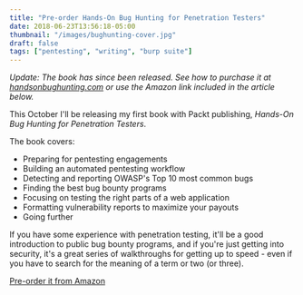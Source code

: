 ```yaml
---
title: "Pre-order Hands-On Bug Hunting for Penetration Testers"
date: 2018-06-23T13:56:18-05:00
thumbnail: "/images/bughunting-cover.jpg"
draft: false
tags: ["pentesting", "writing", "burp suite"]
---
```


*Update: The book has since been released. See how to purchase it at [handsonbughunting.com](https://handsonbughunting.com) or use the Amazon link included in the article below.*

This October I'll be releasing my first book with Packt publishing, *Hands-On Bug Hunting for Penetration Testers*. 

The book covers:

- Preparing for pentesting engagements
- Building an automated pentesting workflow
- Detecting and reporting OWASP's Top 10 most common bugs
- Finding the best bug bounty programs
- Focusing on testing the right parts of a web application
- Formatting vulnerability reports to maximize your payouts
- Going further

If you have some experience with penetration testing, it'll be a good introduction to public bug bounty programs, and if you're just getting into security, it's a great series of walkthroughs for getting up to speed - even if you have to search for the meaning of a term or two (or three).

[Pre-order it from Amazon](https://www.amazon.com/gp/product/1789344204/ref=as_li_tl?ie=UTF8&tag=bughunt-20&camp=1789&creative=9325&linkCode=as2&creativeASIN=1789344204&linkId=d0166c1e6990155b2e00db633c3e27d3)